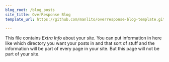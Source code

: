 ```yaml
---
blog_root: /blog_posts
site_title: OverResponse Blog
template_url: https://github.com/manlito/overresponse-blog-template.git

---
```


This file contains _Extra Info_ about your site.  You can
put information in here like which directory you want your posts in
and that sort of stuff and the information will be part of every page
in your site.  But this page will not be part of your site.

